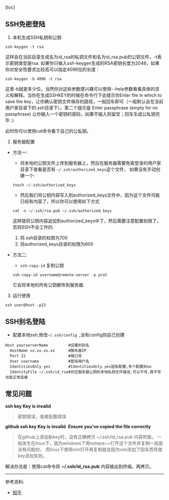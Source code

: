 [toc]

## SSH免密登陆

1. 本机生成SSH私钥和公钥

```shell
ssh-keygen -t rsa
```

这样会在当前目录生成名为id_rsa的私钥文件和名为id_rsa.pub的公钥文件，-t表示密钥类型是rsa. 如果你只输入ssh-keygen生成的RSA密钥长度为2048，如果你对安全性要求比较高可以指定4096位的长度：

```shell
ssh-keygen -b 4096 -t rsa
```

这里-b就是多少位，当然你对这些参数感兴趣可以使用--help参数看看具体的含义和解释。当你在生成SSHKEY的时候在命令行下会提示你Enter file in which to save the key，让你确认密钥文件保存的路径，一般回车即可（一般默认会在当前用户家目录下的.ssh目录下）。第二个提示是 Enter passphrase (empty for no passphrase) 让你输入一个密钥的密码，如果不输入则留空；回车生成公私钥完毕 :)

此时你可以使用cat命令看下自己的公私钥。

2. 服务器配置

- 方法一:
  - 将本地的公钥文件上传到服务器上，然后在服务器需要免密登录的用户家目录下查看是否有 `~/.ssh/authorized_keys`这个文件，
    如果没有手动创建一个:

  ```shell
  touch ~/.ssh/authorized_keys
  ```

  - 然后我们将公钥内容写入到authorized_keys文件中，因为这个文件可能已经有内容了，所以你可以使用如下方式

  ```shell
  cat -n ~/.ssh/rsa.pub ~/.ssh/authorized_keys
  ```

  这样就将公钥内容追加到authorized_keys中了，然后需要注意配置权限了，否则SSH不会工作的.

  1. 将.ssh目录的权限为700
  2. 将authorized_keys目录的权限为600

- 方法二:

  - `ssh-copy-id` 复制公钥

  ```shell
  ssh-copy-id username@remote-server -p prot
  ```

  它会将本地的所有公钥都传到服务器.

3. 运行使用

```shell
ssh user@host -p22
```

## SSH别名登陆

- 配置本地ssh,修改`~/.ssh/config `,没有config则自己创建

```shell
Host yourserverName 		#设置的别名
  HostName xx.xx.xx.xx      #服务器IP
  Port 22   				#端口号
  User username				#登陆用户名
  IdentitiesOnly yes		#IdentitiesOnly yes固有配置,多个配置则no
  IdentityFile ~/.ssh/id_rsa#对应服务器公钥的本地私钥文件路径,可以不写,我不写也能正常连接
```

## 常见问题

**ssh key Key is invalid**

> 密钥错误，或者配置错误

**github ssh key Key is invalid. Ensure you’ve copied the file correctly**

> 在github上添加新key时，没有正确拷贝 ~/.ssh/id_rsa.pub 内容所致。
> 一般发生在linux下，因为windows下用notepa++打开这个文件并复制一般是没有问题的，
> 而linux下使用vim打开再复制就会因为vim添加了回车而导致key添加失败。

解决办法是：使用cat命令将 **~/.ssh/id_rsa.pub** 内容输出到终端，再拷贝。

---

参考资料:

- [知乎](https://zhuanlan.zhihu.com/p/28423720)